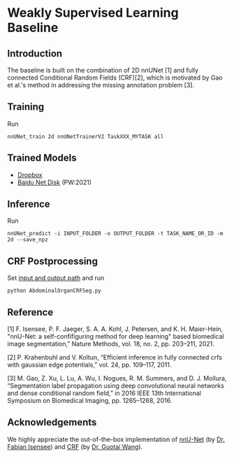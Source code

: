 # Weakly Supervised Learning Baseline

## Introduction

The baseline is built on the combination of 2D nnUNet [1] and fully connected Conditional Random Fields (CRF)[2], which is motivated by Gao et al.'s method in addressing the missing annotation problem [3].



## Training

Run

`nnUNet_train 2d nnUNetTrainerV2 TaskXXX_MYTASK all`

## Trained Models

- [Dropbox](https://www.dropbox.com/s/jy9jmnwypumtm9h/BaselineModel.zip?dl=0)
- [Baidu Net Disk](https://pan.baidu.com/s/1vwn88HBGwsAOpcy0Q2qXyQ ) (PW:2021)

## Inference

Run

`nnUNet_predict -i INPUT_FOLDER -o OUTPUT_FOLDER -t TASK_NAME_OR_ID -m 2d --save_npz`



## CRF Postprocessing

Set [input and output path](https://github.com/JunMa11/AbdomenCT-1K/blob/87fc206b70bbbdbb79a0e260bb9f9106d2feb555/WeaklySupervisedLearning/SimpleCRF-master/examples/AbdominalOrganCRFSeg.py#L27-L29) and run

`python AbdominalOrganCRFSeg.py`





## Reference

[1] F. Isensee, P. F. Jaeger, S. A. A. Kohl, J. Petersen, and K. H. Maier-Hein, "nnU-Net: a self-confifiguring method for deep learning" based biomedical image segmentation,” Nature Methods, vol. 18, no. 2, pp. 203–211, 2021. 

[2] P. Krahenbuhl and V. Koltun, “Efficient inference in fully connected crfs with gaussian edge potentials,” vol. 24, pp. 109–117, 2011.

[3] M. Gao, Z. Xu, L. Lu, A. Wu, I. Nogues, R. M. Summers, and D. J. Mollura, “Segmentation label propagation using deep convolutional neural networks and dense conditional random field,” in 2016 IEEE 13th International Symposium on Biomedical Imaging, pp. 1265–1268, 2016.



## Acknowledgements

We highly appreciate the out-of-the-box implementation of [nnU-Net](https://github.com/MIC-DKFZ/nnUNet) (by [Dr. Fabian Isensee](https://github.com/FabianIsensee)) and [CRF](https://github.com/HiLab-git/SimpleCRF) (by [Dr. Guotai Wang](https://github.com/taigw)).
